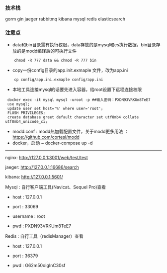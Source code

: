 

### 技术栈
gorm gin jaeger rabbitmq kibana mysql redis elasticsearch
### 注意点

* data和bin目录需有执行权限，data存放的是mysql和es执行数据，bin目录存放的是modd编译后的可执行文件
```shell
    chmod -R 777 data && chmod -R 777 bin  
```
* copy一份config目录的app.init.exmaple 文件，改为app.ini
```shell
    cp config/app.ini.exmaple config/app.ini
```
* 本地工具连接mysql的话要先进入容器，给root设置下远程连接权限

```shell
 docker exec -it mysql mysql -uroot -p ##输入密码：PXDN93VRKUm8TeE7
 use mysql;
 update user set host='%' where user='root';
 FLUSH PRIVILEGES;
 create database greet default character set utf8mb4 collate utf8mb4_unicode_ci;
```
* modd.conf :  modd热加载配置文件，关于modd更多用法 ： https://github.com/cortesi/modd
* docker，启动 ~ docker-compose up -d


------------------

nginx: http://127.0.0.1:3001/web/test/test

jaeger: http://127.0.0.1:16686/search

kibana: http://127.0.0.1:5601/

Mysql :  自行客户端工具(Navicat、Sequel Pro)查看

- host : 127.0.0.1

- port : 33069

- username : root

- pwd : PXDN93VRKUm8TeE7

Redis :  自行工具（redisManager）查看

- host : 127.0.0.1

- port : 36379

- pwd : G62m50oigInC30sf